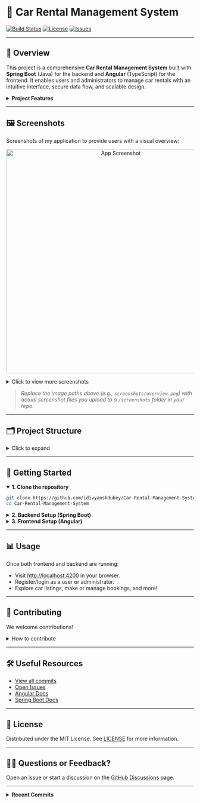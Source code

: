 # 🚗 Car Rental Management System

[![Build Status](https://img.shields.io/badge/build-passing-brightgreen)](https://github.com/idivyanshdubey/Car-Rental-Management-System/actions)
[![License](https://img.shields.io/github/license/idivyanshdubey/Car-Rental-Management-System)](LICENSE)
[![Issues](https://img.shields.io/github/issues/idivyanshdubey/Car-Rental-Management-System)](https://github.com/idivyanshdubey/Car-Rental-Management-System/issues)

---

## 📖 Overview

This project is a comprehensive **Car Rental Management System** built with **Spring Boot** (Java) for the backend and **Angular** (TypeScript) for the frontend. It enables users and administrators to manage car rentals with an intuitive interface, secure data flow, and scalable design.

<details>
<summary><strong>Project Features</strong></summary>

- 🚙 Efficient car rental management
- 🤝 User and admin roles
- 📆 Booking and availability tracking
- 💳 Secure payment integration (extensible)
- 📈 Analytics-ready backend
- 🌐 Responsive web interface
</details>

---

## 🖼️ Screenshots

Screenshots of my application to provide users with a visual overview:

<p align="center">
  <img src="screenshots/overview.png" alt="App Screenshot" width="600"/>
</p>

<details>
<summary>Click to view more screenshots</summary>

<p align="center">
  <img src="screenshots/login.png" alt="Login Page" width="400"/>
  <img src="screenshots/booking.png" alt="Booking Page" width="400"/>
</p>

</details>

> _Replace the image paths above (e.g., `screenshots/overview.png`) with actual screenshot files you upload to a `/screenshots` folder in your repo._

---

## 🗂️ Project Structure

<details>
<summary>Click to expand</summary>

```
Car-Rental-Management-System/
├── client/            # Angular frontend
│   └── ...
├── server/            # Spring Boot backend
│   └── ...
├── scripts/           # Shell scripts for automation/setup
├── README.md
└── ...
```
- **Java**: Backend logic and APIs
- **TypeScript**: Client-side scripting
- **HTML/SCSS**: Web UI and styling
- **Shell**: Automation scripts

</details>

---

## 🚀 Getting Started

<details open>
<summary><strong>1. Clone the repository</strong></summary>

```sh
git clone https://github.com/idivyanshdubey/Car-Rental-Management-System.git
cd Car-Rental-Management-System
```
</details>

<details>
<summary><strong>2. Backend Setup (Spring Boot)</strong></summary>

```sh
cd server
./mvnw spring-boot:run
```
_Note: Make sure you have Java 17+ and Maven installed._
</details>

<details>
<summary><strong>3. Frontend Setup (Angular)</strong></summary>

```sh
cd client
npm install
ng serve
```
_Note: Make sure you have Node.js and Angular CLI installed._
</details>

---

## 📊 Usage

Once both frontend and backend are running:

- Visit [http://localhost:4200](http://localhost:4200) in your browser.
- Register/login as a user or administrator.
- Explore car listings, make or manage bookings, and more!

---

## 🤝 Contributing

We welcome contributions!

<details>
<summary>How to contribute</summary>

1. Fork the repo and clone your fork.
2. Create a new branch: `git checkout -b feature/your-feature-name`
3. Make your changes and commit: `git commit -m "Describe your change"`
4. Push to your fork: `git push origin feature/your-feature-name`
5. Open a pull request and describe your contribution.

See [CONTRIBUTING.md](CONTRIBUTING.md) for more details.
</details>

---

## 🛠️ Useful Resources

- [View all commits](https://github.com/idivyanshdubey/Car-Rental-Management-System/commits/main)
- [Open Issues](https://github.com/idivyanshdubey/Car-Rental-Management-System/issues)
- [Angular Docs](https://angular.io/docs)
- [Spring Boot Docs](https://spring.io/projects/spring-boot)

---

## 📄 License

Distributed under the MIT License. See [LICENSE](LICENSE) for more information.

---

## 🙋‍♂️ Questions or Feedback?

Open an issue or start a discussion on the [GitHub Discussions](https://github.com/idivyanshdubey/Car-Rental-Management-System/discussions) page.

---

<details>
<summary><strong>Recent Commits</strong></summary>

- Update README.md by Divyansh Dubey
- Update add-car.component.html by Divyansh Dubey
- Test case passed by username

For more details, visit the [commits page](https://github.com/idivyanshdubey/Car-Rental-Management-System/commits/main).
</details>
